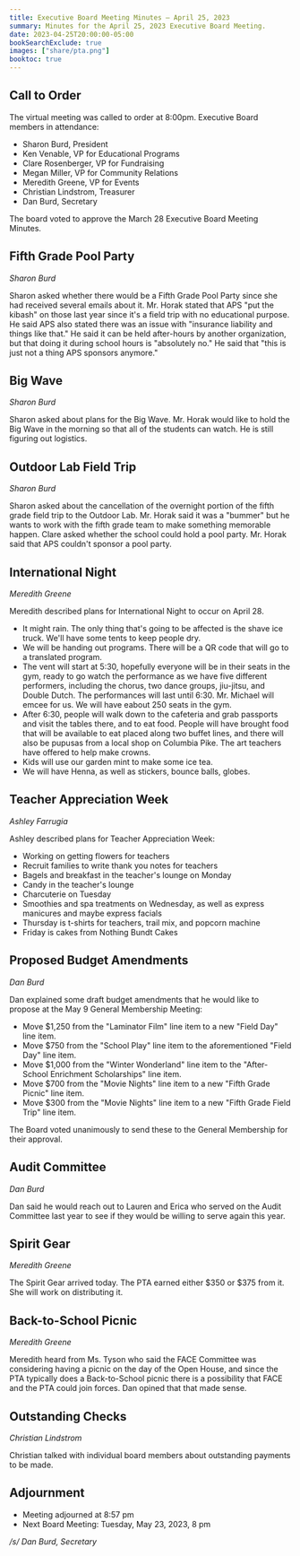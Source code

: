 ```yaml
---
title: Executive Board Meeting Minutes — April 25, 2023
summary: Minutes for the April 25, 2023 Executive Board Meeting.
date: 2023-04-25T20:00:00-05:00
bookSearchExclude: true
images: ["share/pta.png"]
booktoc: true
---
```


## Call to Order

The virtual meeting was called to order at 8:00pm. Executive Board members in attendance:
- Sharon Burd, President
- Ken Venable, VP for Educational Programs
- Clare Rosenberger, VP for Fundraising
- Megan Miller, VP for Community Relations
- Meredith Greene, VP for Events
- Christian Lindstrom, Treasurer
- Dan Burd, Secretary

The board voted to approve the March 28 Executive Board Meeting Minutes.

## Fifth Grade Pool Party
*Sharon Burd*

Sharon asked whether there would be a Fifth Grade Pool Party since she had received several emails about it. Mr. Horak stated that APS "put the kibash" on those last year since it's a field trip with no educational purpose. He said APS also stated there was an issue with "insurance liability and things like that." He said it can be held after-hours by another organization, but that doing it during school hours is "absolutely no." He said that "this is just not a thing APS sponsors anymore."

## Big Wave
*Sharon Burd*

Sharon asked about plans for the Big Wave. Mr. Horak would like to hold the Big Wave in the morning so that all of the students can watch. He is still figuring out logistics.

## Outdoor Lab Field Trip
*Sharon Burd*

Sharon asked about the cancellation of the overnight portion of the fifth grade field trip to the Outdoor Lab. Mr. Horak said it was a "bummer" but he wants to work with the fifth grade team to make something memorable happen. Clare asked whether the school could hold a pool party. Mr. Horak said that APS couldn't sponsor a pool party.

## International Night
*Meredith Greene*

Meredith described plans for International Night to occur on April 28.

- It might rain. The only thing that's going to be affected is the shave ice truck. We'll have some tents to keep people dry.
- We will be handing out programs. There will be a QR code that will go to a translated program.
- The vent will start at 5:30, hopefully everyone will be in their seats in the gym, ready to go watch the performance as we have five different performers, including the chorus, two dance groups, jiu-jitsu, and Double Dutch. The performances will last until 6:30. Mr. Michael will emcee for us. We will have eabout 250 seats in the gym.
- After 6:30, people will walk down to the cafeteria and grab passports and visit the tables there, and to eat food. People will have brought food that will be available to eat placed along two buffet lines, and there will also be pupusas from a local shop on Columbia Pike. The art teachers have offered to help make crowns.
- Kids will use our garden mint to make some ice tea.
- We will have Henna, as well as stickers, bounce balls, globes.

## Teacher Appreciation Week
*Ashley Farrugia*

Ashley described plans for Teacher Appreciation Week:

- Working on getting flowers for teachers
- Recruit families to write thank you notes for teachers
- Bagels and breakfast in the teacher's lounge on Monday
- Candy in the teacher's lounge
- Charcuterie on Tuesday
- Smoothies and spa treatments on Wednesday, as well as express manicures and maybe express facials
- Thursday is t-shirts for teachers, trail mix, and popcorn machine
- Friday is cakes from Nothing Bundt Cakes

## Proposed Budget Amendments
*Dan Burd*

Dan explained some draft budget amendments that he would like to propose at the May 9 General Membership Meeting:

- Move $1,250 from the "Laminator Film" line item to a new "Field Day" line item.
- Move $750 from the "School Play" line item to the aforementioned "Field Day" line item.
- Move $1,000 from the "Winter Wonderland" line item to the "After-School Enrichment Scholarships" line item.
- Move $700 from the "Movie Nights" line item to a new "Fifth Grade Picnic" line item.
- Move $300 from the "Movie Nights" line item to a new "Fifth Grade Field Trip" line item.

The Board voted unanimously to send these to the General Membership for their approval.

## Audit Committee
*Dan Burd*

Dan said he would reach out to Lauren and Erica who served on the Audit Committee last year to see if they would be willing to serve again this year.

## Spirit Gear
*Meredith Greene*

The Spirit Gear arrived today. The PTA earned either $350 or $375 from it. She will work on distributing it.

## Back-to-School Picnic
*Meredith Greene*

Meredith heard from Ms. Tyson who said the FACE Committee was considering having a picnic on the day of the Open House, and since the PTA typically does a Back-to-School picnic there is a possibility that FACE and the PTA could join forces. Dan opined that that made sense.

## Outstanding Checks
*Christian Lindstrom*

Christian talked with individual board members about outstanding payments to be made.

## Adjournment

- Meeting adjourned at 8:57 pm
- Next Board Meeting: Tuesday, May 23, 2023, 8 pm

*/s/ Dan Burd, Secretary*
